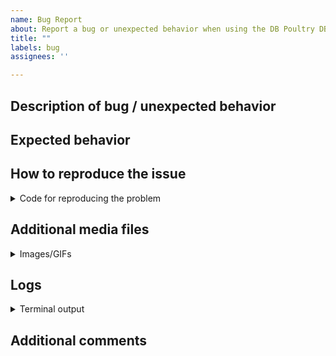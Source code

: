 ```yaml
---
name: Bug Report
about: Report a bug or unexpected behavior when using the DB Poultry DBMS
title: ""
labels: bug
assignees: ''

---
```


## Description of bug / unexpected behavior
<!-- Add a clear and concise description of the problem you encountered. -->


## Expected behavior
<!-- Add a clear and concise description of what you expected to happen. -->


## How to reproduce the issue
<!-- Provide a piece of code illustrating the undesired behavior. -->

<details><summary>Code for reproducing the problem</summary>

<!-- Set the markdown language (***) below with kotlin or java -->
```***
Paste your code here.
```

</details>


## Additional media files
<!-- Paste in the files manim produced on rendering the code above. -->

<details><summary>Images/GIFs</summary>

<!-- PASTE MEDIA HERE -->

</details>


## Logs
<details><summary>Terminal output</summary>
<!-- Add "-v DEBUG" when calling manim to generate more detailed logs -->

```
PASTE HERE OR PROVIDE LINK TO https://gist.github.com/ OR SIMILAR
```

<!-- Insert screenshots here (only when absolutely necessary, we prefer copy/pasted output!) -->

</details>

## Additional comments
<!-- Add further context that you think might be relevant for this issue here. -->
